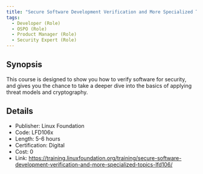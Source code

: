 ```yaml
---
title: "Secure Software Development Verification and More Specialized Topics"
tags:
  - Developer (Role)
  - OSPO (Role)
  - Product Manager (Role)
  - Security Expert (Role)
---
```


## Synopsis

This course is designed to show you how to verify software for security, and gives you the chance to take a deeper dive into the basics of applying threat models and cryptography.

## Details


- Publisher: Linux Foundation
- Code: LFD106x
- Length: 5-6 hours
- Certification: Digital
- Cost: 0
- Link: https://training.linuxfoundation.org/training/secure-software-development-verification-and-more-specialized-topics-lfd106/
